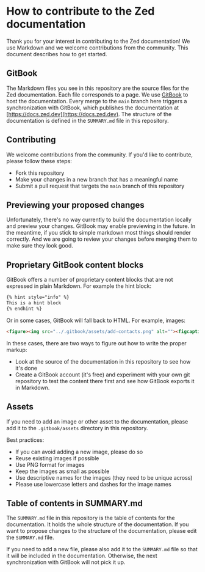 # How to contribute to the Zed documentation

Thank you for your interest in contributing to the Zed documentation! We use Markdown and we welcome contributions from the community. This document describes how to get started.

## GitBook

The Markdown files you see in this repository are the source files for the Zed documentation. Each file corresponds to a page. We use [GitBook](https://www.gitbook.com/) to host the documentation. Every merge to the `main` branch here triggers a synchronization with GitBook, which publishes the documentation at [https://docs.zed.dev](https://docs.zed.dev). The structure of the documentation is defined in the `SUMMARY.md` file in this repository.

## Contributing

We welcome contributions from the community. If you'd like to contribute, please follow these steps:

- Fork this repository
- Make your changes in a new branch that has a meaningful name
- Submit a pull request that targets the `main` branch of this repository

## Previewing your proposed changes

Unfortunately, there's no way currently to build the documentation locally and preview your changes. GitBook may enable previewing in the future. In the meantime, if you stick to simple markdown most things should render correctly. And we are going to review your changes before merging them to make sure they look good.

## Proprietary GitBook content blocks

GitBook offers a number of proprietary content blocks that are not expressed in plain Markdown. For example the hint block:

```markdown
{% hint style="info" %}
This is a hint block
{% endhint %}
```

Or in some cases, GitBook will fall back to HTML. For example, images:

```html
<figure><img src="../.gitbook/assets/add-contacts.png" alt=""><figcaption><p>Adding a contact</p></figcaption></figure>
```

In these cases, there are two ways to figure out how to write the proper markup:

- Look at the source of the documentation in this repository to see how it's done
- Create a GitBook account (it's free) and experiment with your own git repository to test the content there first and see how GitBook exports it in Markdown.

## Assets

If you need to add an image or other asset to the documentation, please add it to the `.gitbook/assets` directory in this repository.

Best practices:

- If you can avoid adding a new image, please do so
- Reuse existing images if possible
- Use PNG format for images
- Keep the images as small as possible
- Use descriptive names for the images (they need to be unique across)
- Please use lowercase letters and dashes for the image names

## Table of contents in SUMMARY.md

The `SUMMARY.md` file in this repository is the table of contents for the documentation. It holds the whole structure of the documentation. If you want to propose changes to the structure of the documentation, please edit the `SUMMARY.md` file.

If you need to add a new file, please also add it to the `SUMMARY.md` file so that it will be included in the documentation. Otherwise, the next synchronization with GitBook will not pick it up.
